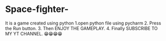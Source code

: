 # Space-fighter-
It is a game created using python
1.open python file using pycharm
2. Press the Run button. 
3. Then ENJOY THE GAMEPLAY. 
4. Finally SUBSCRIBE TO MY YT CHANNEL. 😁😁😁😁
